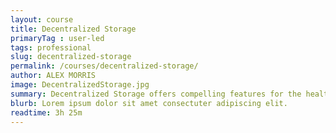 ```yaml
---
layout: course
title: Decentralized Storage
primaryTag : user-led
tags: professional
slug: decentralized-storage
permalink: /courses/decentralized-storage/
author: ALEX MORRIS
image: DecentralizedStorage.jpg
summary: Decentralized Storage offers compelling features for the health & future of the internet! Along with increased resilience from censorship, peer-to-peer protocols become faster as the number of users grows. Conversely, a bottleneck is often created with centralized servers as more users are added. What does this mean for the Decentralized Web? This course will familiarize you with the basics of decentralized storage.
blurb: Lorem ipsum dolor sit amet consectuter adipiscing elit.
readtime: 3h 25m
---
```

